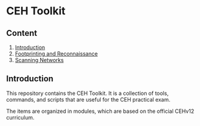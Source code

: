 # CEH Toolkit

## Content
1. [Introduction](#introduction)
2. [Footprinting and Reconnaissance](./modules/02-footprinting-and-reconnaissance/02-overview.md)
3. [Scanning Networks](./modules/03-scanning-networks/03-overview.md)


## Introduction
This repository contains the CEH Toolkit. It is a collection of tools, commands, and scripts that are useful for the CEH practical exam. 

The items are organized in modules, which are based on the official CEHv12 curriculum.